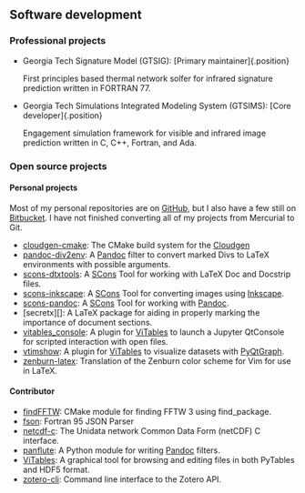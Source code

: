 ## Software development

### Professional projects

-   Georgia Tech Signature Model (GTSIG): [Primary
    maintainer]{.position}

    First principles based thermal network solfer for infrared signature
    prediction written in FORTRAN 77.

-   Georgia Tech Simulations Integrated Modeling System (GTSIMS): [Core
    developer]{.position}

    Engagement simulation framework for visible and infrared image
    prediction written in C, C++, Fortran, and Ada.

### Open source projects

#### Personal projects

Most of my personal repositories are on [GitHub], but I also have a few
still on [Bitbucket].  I have not finished converting all of my projects
from Mercurial to Git.

-   [cloudgen-cmake][]: The CMake build system for the [Cloudgen]
-   [pandoc-div2env][]: A [Pandoc][] filter to convert marked Divs to
    LaTeX environments with possible arguments.
-   [scons-dtxtools][]: A [SCons][] Tool for working with LaTeX Doc and
    Docstrip files.
-   [scons-inkscape][]: A [SCons][] Tool for converting images using
    [Inkscape][].
-   [scons-pandoc][]: A [SCons][] Tool for working with [Pandoc][].
-   [secretx][]: A LaTeX package for aiding in properly marking
    the importance of document sections.
-   [vitables_console][]: A plugin for [ViTables][] to launch a Jupyter
    QtConsole for scripted interaction with open files.
-   [vtimshow][]: A plugin for [ViTables][] to visualize datasets with
    [PyQtGraph][].
-   [zenburn-latex][]: Translation of the Zenburn color scheme for Vim
    for use in LaTeX.

#### Contributor

-   [findFFTW][]: CMake module for finding FFTW 3 using find_package.
-   [fson][]: Fortran 95 JSON Parser
-   [netcdf-c][]: The Unidata network Common Data Form (netCDF) C
    interface.
-   [panflute][]: A Python module for writing [Pandoc][] filters.
-   [ViTables][]: A graphical tool for browsing and editing files in
    both PyTables and HDF5 format.
-   [zotero-cli][]: Command line interface to the Zotero API.

[Bitbucket]: https://bitbucket.org/kprussing
[Cloudgen]: http://www.met.reading.ac.uk/clouds/cloudgen/
[cloudgen-cmake]: https://github.com/kprussing/cloudgen
[GitHub]: https://github.com/kprussing
[Inkscape]: https://inkscape.org
[findFFTW]: https://github.com/egpbos/findFFTW
[fson]: https://github.com/josephalevin/fson
[netcdf-c]: https://github.com/Unidata/netcdf-c
[Pandoc]: https://pandoc.org
[pandoc-div2env]: https://github.com/kprussing/pandoc-div2env
[panflute]: https://github.com/kprussing/panflute
[PyQtGraph]: http://www.pyqtgraph.org/
[SCons]: https://scons.org
[scons-dtxtools]: https://github.com/kprussing/scons-dtxtools
[scons-inkscape]: https://github.com/kprussing/scons-inkscape
[scons-pandoc]: https://github.com/kprussing/scons-pandoc
[secretex]: https://github.com/kprussing/secretx
[ViTables]: https://github.com/uvemas/ViTables
[vitables_console]:
https://bitbucket.org/kprussing/vitables_console/src
[vtimshow]: https://github.com/kprussing/vtimshow
[zenburn-latex]: https://github.com/kprussing/zenburn-latex
[zotero-cli]: https://github.com/jbaiter/zotero-cli

